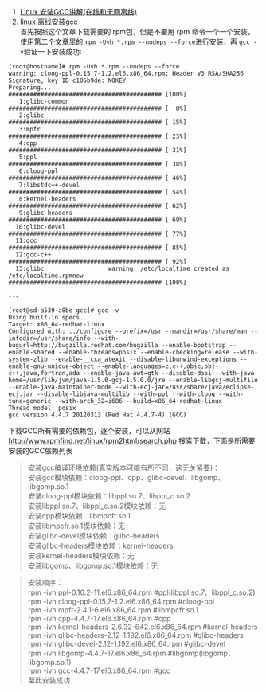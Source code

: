 1. [Linux 安装GCC讲解(在线和无网离线)](https://www.cnblogs.com/xuliangxing/p/7132018.html)  
2. [linux 离线安装gcc](https://blog.csdn.net/hjbcww/article/details/72761066)  
首先按照这个文章下载需要的 rpm包，但是不要用 rpm 命令一个一个安装，使用第二个文章里的 `rpm -Uvh *.rpm --nodeps --force`进行安装，再 `gcc -v`验证一下安装成功:

```
[root@hostname]# rpm -Uvh *.rpm --nodeps --force
warning: cloog-ppl-0.15.7-1.2.el6.x86_64.rpm: Header V3 RSA/SHA256 Signature, key ID c105b9de: NOKEY
Preparing...                ########################################### [100%]
   1:glibc-common           ########################################### [  8%]
   2:glibc                  ########################################### [ 15%]
   3:mpfr                   ########################################### [ 23%]
   4:cpp                    ########################################### [ 31%]
   5:ppl                    ########################################### [ 38%]
   6:cloog-ppl              ########################################### [ 46%]
   7:libstdc++-devel        ########################################### [ 54%]
   8:kernel-headers         ########################################### [ 62%]
   9:glibc-headers          ########################################### [ 69%]
  10:glibc-devel            ########################################### [ 77%]
  11:gcc                    ########################################### [ 85%]
  12:gcc-c++                ########################################### [ 92%]
  13:glibc                  warning: /etc/localtime created as /etc/localtime.rpmnew
########################################### [100%]

---

[root@sd-a539-a8be gcc]# gcc -v
Using built-in specs.
Target: x86_64-redhat-linux
Configured with: ../configure --prefix=/usr --mandir=/usr/share/man --infodir=/usr/share/info --with-bugurl=http://bugzilla.redhat.com/bugzilla --enable-bootstrap --enable-shared --enable-threads=posix --enable-checking=release --with-system-zlib --enable-__cxa_atexit --disable-libunwind-exceptions --enable-gnu-unique-object --enable-languages=c,c++,objc,obj-c++,java,fortran,ada --enable-java-awt=gtk --disable-dssi --with-java-home=/usr/lib/jvm/java-1.5.0-gcj-1.5.0.0/jre --enable-libgcj-multifile --enable-java-maintainer-mode --with-ecj-jar=/usr/share/java/eclipse-ecj.jar --disable-libjava-multilib --with-ppl --with-cloog --with-tune=generic --with-arch_32=i686 --build=x86_64-redhat-linux
Thread model: posix
gcc version 4.4.7 20120313 (Red Hat 4.4.7-4) (GCC) 

```


下载GCC所有需要的依赖包，逐个安装，可以从网站 http://www.rpmfind.net/linux/rpm2html/search.php 搜索下载，下面是所需要安装的GCC依赖列表

> 安装gcc编译环境依赖(真实版本可能有所不同，这无关紧要)：  
安装gcc模块依赖：cloog-ppl、cpp、glibc-devel、libgomp、libgomp.so.1  
安装cloog-ppl模块依赖：libppl.so.7、libppl_c.so.2  
安装libppl.so.7、libppl_c.so.2模块依赖：无  
安装cpp模块依赖：libmpcfr.so.1  
安装libmpcfr.so.1模块依赖：无  
安装glibc-devel模块依赖：glibc-headers  
安装glibc-headers模块依赖：kernel-headers  
安装kernel-headers模块依赖：无  
安装libgomp、libgomp.so.1模块依赖：无  

> 安装顺序：  
rpm -ivh ppl-0.10.2-11.el6.x86_64.rpm                          #ppl(libppl.so.7、libppl_c.so.2)  
rpm -ivh cloog-ppl-0.15.7-1.2.el6.x86_64.rpm                   #cloog-ppl  
rpm -ivh mpfr-2.4.1-6.el6.x86_64.rpm                           #libmpcfr.so.1  
rpm -ivh cpp-4.4.7-17.el6.x86_64.rpm                           #cpp  
rpm -ivh kernel-headers-2.6.32-642.el6.x86_64.rpm              #kernel-headers  
rpm -ivh glibc-headers-2.12-1.192.el6.x86_64.rpm               #glibc-headers  
rpm -ivh glibc-devel-2.12-1.192.el6.x86_64.rpm                 #glibc-devel  
rpm -ivh libgomp-4.4.7-17.el6.x86_64.rpm                       #libgomp(libgomp、libgomp.so.1)  
rpm -ivh gcc-4.4.7-17.el6.x86_64.rpm                           #gcc  
至此安装成功  
